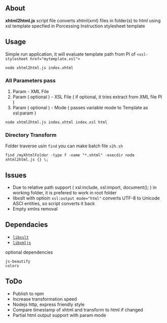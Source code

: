 ## About

**xhtml2html.js**  script file converts xhtml(xml) files in folder(s) to html using xsl template specfied in Porcessing Instruction stylesheet template

## Usage
Simple run application, it will evaluate template path from PI of `<xsl-stylesheet href="mytemplate.xsl">`
```
node xhtml2html.js index.xhtml
```
### All Parameters pass
1. Param - XML File
2. Param ( optional ) - XSL File ( if optional, it tries extract from XML file PI ) 
3. Param ( optional ) - Mode ( passes variable mode to Template as xsl:param ) 

```
node xhtml2html.js index.xhtml index.xsl html
```

### Directory Transform

Folder traverse usin `find` you can make batch file `x2h.sh`
```
find /myXhtmlFolder -type f -name "*.xhtml" -execdir node xhtml2html.js {} \;
```

## Issues

- Due to relative path support ( xsl:include, xsl:import, document(); ) in working folder, it is prefered to work in root folder
- libxslt with optioin `xsl:output mode="html"` converts UTF-8 to Unicode ASCI entities, so script converts it back
- Empty xmlns removal

## Dependacies
- [`libxslt`](https://github.com/albanm/node-libxslt)
- [`libxmljs`](https://github.com/libxmljs/libxmljs)

optional dependencies
```
js-beautify
colors
```

## ToDo
- Publish to npm 
- Increase transformation speed
- Nodejs http, express friendly style
- Compare timestamp of xhtml and transform to html if changed
- Partial html output support with param mode
